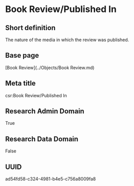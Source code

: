 # Book Review/Published In
## Short definition
The nature of the media in which the review was published.
## Base page
[Book Review](../Objects/Book Review.md)
## Meta title
csr:Book Review/Published In
## Research Admin Domain
True
## Research Data Domain
False
## UUID
ad54fd58-c324-4981-b4e5-c756a8009fa8
